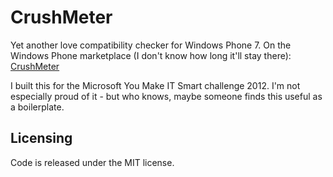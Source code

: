 # CrushMeter

Yet another love compatibility checker for Windows Phone 7. On the Windows Phone
marketplace (I don't know how long it'll stay there):
[CrushMeter](http://www.windowsphone.com/en-us/store/app/crushmeter/dabc1035-4285-4e92-9549-6c8e3fce3312)

I built this for the Microsoft You Make IT Smart challenge 2012. I'm not
especially proud of it - but who knows, maybe someone finds this useful as a
boilerplate.

## Licensing

Code is released under the MIT license.
